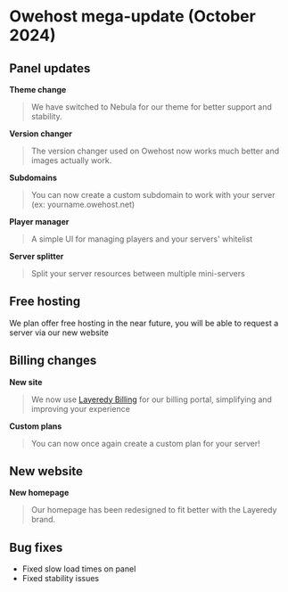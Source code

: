 # Owehost mega-update (October 2024)
## Panel updates
**Theme change**
> We have switched to Nebula for our theme for better support and stability.

**Version changer**
> The version changer used on Owehost now works much better and images actually work.

**Subdomains**
> You can now create a custom subdomain to work with your server (ex: yourname.owehost.net) 

**Player manager**
> A simple UI for managing players and your servers' whitelist

**Server splitter**
> Split your server resources between multiple mini-servers


##
## Free hosting
We plan offer free hosting in the near future, you will be able to request a server via our new website

##
## Billing changes

**New site**
> We now use [Layeredy Billing](https://billing.layeredy.com) for our billing portal, simplifying and improving your experience 

**Custom plans**
> You can now once again create a custom plan for your server!

##
## New website
**New homepage**
> Our homepage has been redesigned to fit better with the Layeredy brand.
##
## Bug fixes

+ Fixed slow load times on panel
+ Fixed stability issues 